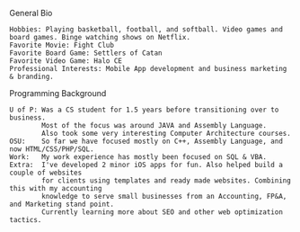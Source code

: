 General Bio

	Hobbies: Playing basketball, football, and softball. Video games and board games. Binge watching shows on Netflix. 
	Favorite Movie: Fight Club
	Favorite Board Game: Settlers of Catan
	Favorite Video Game: Halo CE
	Professional Interests: Mobile App development and business marketing & branding.
	
Programming Background

	U of P: Was a CS student for 1.5 years before transitioning over to business. 
			Most of the focus was around JAVA and Assembly Language.
			Also took some very interesting Computer Architecture courses.
	OSU:	So far we have focused mostly on C++, Assembly Language, and now HTML/CSS/PHP/SQL.
	Work:	My work experience has mostly been focused on SQL & VBA.
	Extra:	I've developed 2 minor iOS apps for fun. Also helped build a couple of websites 
			for clients using templates and ready made websites. Combining this with my accounting
			knowledge to serve small businesses from an Accounting, FP&A, and Marketing stand point. 
			Currently learning more about SEO and other web optimization tactics. 

